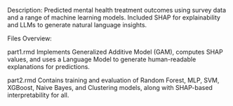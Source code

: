 Description:
Predicted mental health treatment outcomes using survey data and a range of machine learning models. Included SHAP for explainability and LLMs to generate natural language insights.

Files Overview:

part1.rmd
Implements Generalized Additive Model (GAM), computes SHAP values, and uses a Language Model to generate human-readable explanations for predictions.

part2.rmd
Contains training and evaluation of Random Forest, MLP, SVM, XGBoost, Naive Bayes, and Clustering models, along with SHAP-based interpretability for all.

